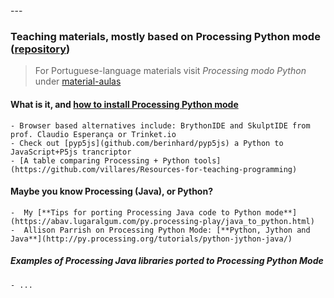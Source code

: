 <div></div>
---

### Teaching materials, mostly based on Processing Python mode ([repository](https://github.com/villares/processing-python))

> For Portuguese-language materials visit *Processing modo Python* under [material-aulas](https://abav.lugaralgum.com/material-aulas)

#### What is it, and [**how to install Processing Python mode**](https://abav.lugaralgum.com/como-instalar-o-processing-modo-python/index-EN.html)

	- Browser based alternatives include: BrythonIDE and SkulptIDE from prof. Claudio Esperança or Trinket.io
	- Check out [pyp5js](github.com/berinhard/pyp5js) a Python to JavaScript+P5js trancriptor
	- [A table comparing Processing + Python tools](https://github.com/villares/Resources-for-teaching-programming)

#### Maybe you know Processing (Java), or Python?

	-  My [**Tips for porting Processing Java code to Python mode**](https://abav.lugaralgum.com/py.processing-play/java_to_python.html)
	-  Allison Parrish on Processing Python Mode: [**Python, Jython and Java**](http://py.processing.org/tutorials/python-jython-java/)

##### Examples of Processing Java libraries ported to Processing Python Mode

	- ...



